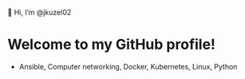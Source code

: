 👋 Hi, I’m @jkuzel02
# Welcome to my GitHub profile!
- Ansible, Computer networking, Docker, Kubernetes, Linux, Python

<!---
jkuzel02/jkuzel02 is a ✨ special ✨ repository because its `README.md` (this file) appears on your GitHub profile.
You can click the Preview link to take a look at your changes.
--->
